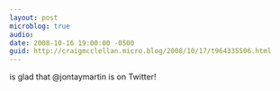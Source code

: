 ```yaml
---
layout: post
microblog: true
audio: 
date: 2008-10-16 19:00:00 -0500
guid: http://craigmcclellan.micro.blog/2008/10/17/t964335506.html
---
```

is glad that @jontaymartin is on Twitter!

